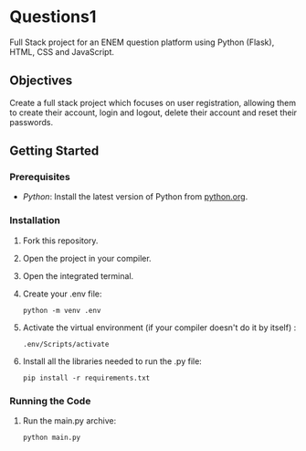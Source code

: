 # Questions1

Full Stack project for an ENEM question platform using Python (Flask), HTML, CSS and JavaScript.

## Objectives

Create a full stack project which focuses on user registration, allowing them to create their account, login and logout, delete their account and reset their passwords.

## Getting Started

### Prerequisites

- *Python*: Install the latest version of Python from [python.org](https://www.python.org/).

### Installation

1. Fork this repository.
   
2. Open the project in your compiler.
   
3. Open the integrated terminal.
   
4. Create your .env file:
   
   ```
   python -m venv .env
   ```
   
5. Activate the virtual environment (if your compiler doesn't do it by itself) :

   ```
   .env/Scripts/activate
   ```
   
6. Install all the libraries needed to run the .py file:

   ```
   pip install -r requirements.txt
   ```

### Running the Code

1. Run the main.py archive:

   ```
   python main.py
   ```
